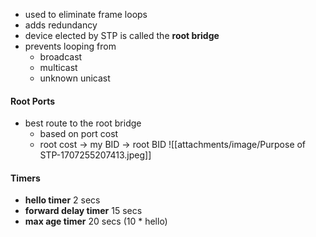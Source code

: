 - used to eliminate frame loops
- adds redundancy
- device elected by STP is called the **root bridge**
- prevents looping from
	- broadcast
	- multicast
	- unknown unicast
#### Root Ports
- best route to the root bridge
	- based on port cost
	- root cost -> my BID -> root BID
![[attachments/image/Purpose of STP-1707255207413.jpeg]]
#### Timers
- **hello timer** 2 secs
- **forward delay timer** 15 secs
- **max age timer** 20 secs (10 * hello)
